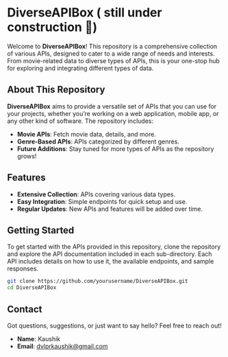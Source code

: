 # DiverseAPIBox ( still under construction 🤖)

Welcome to **DiverseAPIBox**! This repository is a comprehensive collection of various APIs, designed to cater to a wide range of needs and interests. From movie-related data to diverse types of APIs, this is your one-stop hub for exploring and integrating different types of data.

## About This Repository

**DiverseAPIBox** aims to provide a versatile set of APIs that you can use for your projects, whether you’re working on a web application, mobile app, or any other kind of software. The repository includes:

- **Movie APIs**: Fetch movie data, details, and more.
- **Genre-Based APIs**: APIs categorized by different genres.
- **Future Additions**: Stay tuned for more types of APIs as the repository grows!

## Features

- **Extensive Collection**: APIs covering various data types.
- **Easy Integration**: Simple endpoints for quick setup and use.
- **Regular Updates**: New APIs and features will be added over time.

## Getting Started

To get started with the APIs provided in this repository, clone the repository and explore the API documentation included in each sub-directory. Each API includes details on how to use it, the available endpoints, and sample responses.

```bash
git clone https://github.com/yourusername/DiverseAPIBox.git
cd DiverseAPIBox
```

## Contact

Got questions, suggestions, or just want to say hello? Feel free to reach out!

- **Name**: Kaushik
- **Email**: [dvlprkaushik@gmail.com](mailto:dvlprkaushik@gmail.com)
